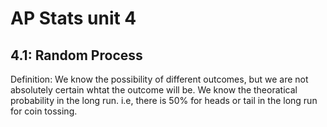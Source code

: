 # AP Stats unit 4

## 4.1: Random Process

Definition: We know the possibility of different outcomes, but we are not absolutely certain whtat the outcome will be. We know the theoratical probability in the long run. i.e, there is 50% for heads or tail in the long run for coin tossing.

## 
